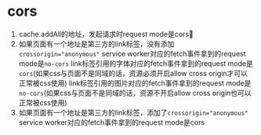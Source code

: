# cors

1. cache.addAll的地址，发起请求时request mode是cors
2. 如果页面有一个地址是第三方的link标签，没有添加`crossorigin="anonymous"`
    service worker对应的fetch事件拿到的request mode是`no-cors`
    link标签引用的字体对应的fetch事件拿到的request mode是`cors`(如果css与页面不是同域的话，资源必须开启allow cross origin才可以正常被css使用)
    link标签引用的图片对应的fetch事件拿到的request mode是`no-cors`(如果css与页面不是同域的话，资源不开启allow cross origin也可以正常被css使用)
3. 如果页面有一个地址是第三方的link标签，添加了`crossorigin="anonymous"`
    service worker对应的fetch事件拿到的request mode是cors
